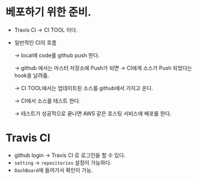 # 베포하기 위한 준비.

- Travis Ci → CI TOOL 이다.
- 일반적인 CI의 흐름

    → local에 code를 github push 한다.

    → github 에서는 마스터 저장소에 Push가 되면 → CI에게 소스가 Push 되었다는 hook을 날려줌.

    → CI TOOL에서는 업데이트된 소스를 github에서 가지고 온다.

    → CI에서 소스를 테스트 한다.

    → 테스트가 성공적으로 끝나면 AWS 같은 호스팅 서비스에 배포를 한다.

# Travis CI

- github login → Travis CI 로 로그인을 할 수 있다.
- `setting` → `repositories` 설정이 가능하다.
- `DashBoard`에 들어가서 확인이 가능.
